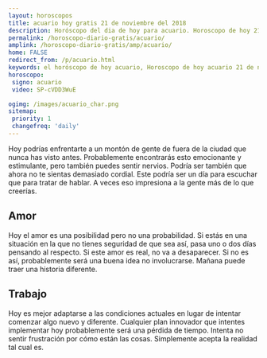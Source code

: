 ```yaml
---
layout: horoscopos
title: acuario hoy gratis 21 de noviembre del 2018 
description: Horóscopo del dia de hoy para acuario. Horoscopo de hoy 21 de noviembre del 2018. Las predicciones de amor, trabajo, vida personal gratis.
permalink: /horoscopo-diario-gratis/acuario/
amplink: /horoscopo-diario-gratis/amp/acuario/
home: FALSE
redirect_from: /p/acuario.html
keywords: el horóscopo de hoy acuario, Horoscopo de hoy acuario 21 de noviembre del 2018,horóscopo del día,horoscopo del dia de hoy,horoscopo de hoy,horoscopo de hoy acuario,acuario hoy,signos zodiacales,horóscopo de hoy,horoscopos de hoy,horoscopo acuario hoy,horoscopo de acuario de hoy,horóscopo de hoy acuario,horoscopos,acuario de hoy,los horoscopos de hoy,acuario de hoy,acuario 21 de noviembre del 2018,signos zodiacales 2018, el horoscopo de hoy
horoscopo:
 signo: acuario
 video: SP-cVDD3WuE

ogimg: /images/acuario_char.png
sitemap:
 priority: 1
 changefreq: 'daily'
---
```



Hoy podrías enfrentarte a un montón de gente de fuera de la ciudad que nunca has visto antes. Probablemente encontrarás esto emocionante y estimulante, pero también puedes sentir nervios. Podría ser también que ahora no te sientas demasiado cordial. Este podría ser un día para escuchar que para tratar de hablar. A veces eso impresiona a la gente más de lo que creerías.

## Amor

Hoy el amor es una posibilidad pero no una probabilidad. Si estás en una situación en la que no tienes seguridad de que sea así, pasa uno o dos días pensando al respecto. Si este amor es real, no va a desaparecer. Si no es así, probablemente será una buena idea no involucrarse. Mañana puede traer una historia diferente.

## Trabajo

Hoy es mejor adaptarse a las condiciones actuales en lugar de intentar comenzar algo nuevo y diferente. Cualquier plan innovador que intentes implementar hoy probablemente será una pérdida de tiempo. Intenta no sentir frustración por cómo están las cosas. Simplemente acepta la realidad tal cual es.